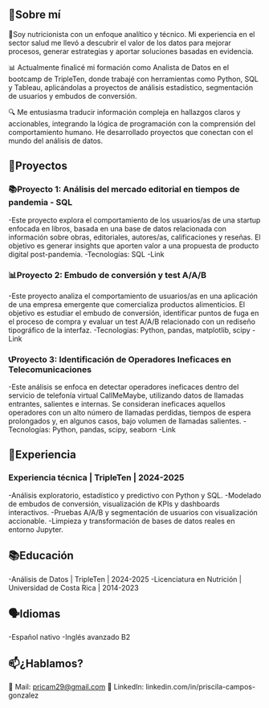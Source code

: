 ## 🧠Sobre mí

🍓Soy nutricionista con un enfoque analítico y técnico. Mi experiencia en el sector salud me llevó a descubrir el valor de los datos para mejorar procesos, generar estrategias y aportar soluciones basadas en evidencia.

📊 Actualmente finalicé mi formación como Analista de Datos en el bootcamp de TripleTen, donde trabajé con herramientas como Python, SQL y Tableau, aplicándolas a proyectos de análisis estadístico, segmentación de usuarios y embudos de conversión.

🔍 Me entusiasma traducir información compleja en hallazgos claros y accionables, integrando la lógica de programación con la comprensión del comportamiento humano. He desarrollado proyectos que conectan con el mundo del análisis de datos.

## 📁Proyectos
### 📚Proyecto 1: Análisis del mercado editorial en tiempos de pandemia - SQL
-Este proyecto explora el comportamiento de los usuarios/as de una startup enfocada en libros, basada en una base de datos relacionada con información sobre obras, editoriales, autores/as, calificaciones y reseñas. El objetivo es generar insights que aporten valor a una propuesta de producto digital post-pandemia.
-Tecnologías: SQL 
-Link

### 📊Proyecto 2: Embudo de conversión y test A/A/B
-Este proyecto analiza el comportamiento de usuarios/as en una aplicación de una empresa emergente que comercializa productos alimenticios. El objetivo es estudiar el embudo de conversión, identificar puntos de fuga en el proceso de compra y evaluar un test A/A/B relacionado con un rediseño tipográfico de la interfaz.
-Tecnologías: Python, pandas, matplotlib, scipy 
-Link

### 📞Proyecto 3: Identificación de Operadores Ineficaces en Telecomunicaciones
-Este análisis se enfoca en detectar operadores ineficaces dentro del servicio de telefonía virtual CallMeMaybe, utilizando datos de llamadas entrantes, salientes e internas. Se consideran ineficaces aquellos operadores con un alto número de llamadas perdidas, tiempos de espera prolongados y, en algunos casos, bajo volumen de llamadas salientes.
-Tecnologías: Python, pandas, scipy, seaborn
-Link

## 🌟Experiencia
### Experiencia técnica | TripleTen | 2024-2025
-Análisis exploratorio, estadístico y predictivo con Python y SQL. 
-Modelado de embudos de conversión, visualización de KPIs y dashboards interactivos.
-Pruebas A/A/B y segmentación de usuarios con visualización accionable.
-Limpieza y transformación de bases de datos reales en entorno Jupyter.

## 📚Educación
-Análisis de Datos | TripleTen | 2024-2025
-Licenciatura en Nutrición | Universidad de Costa Rica | 2014-2023

## 🗣️Idiomas
-Español nativo
-Inglés avanzado B2

## 📫¿Hablamos?
💌 Mail: pricam29@gmail.com
💼 LinkedIn: linkedin.com/in/priscila-campos-gonzalez
